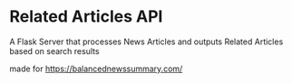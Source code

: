 # Related Articles API

A Flask Server that processes News Articles and outputs Related Articles based on search results

made for https://balancednewssummary.com/

